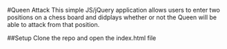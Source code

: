 #Queen Attack
This simple JS/jQuery application allows users to enter two positions on a chess board and didplays whether or not the Queen will be able to attack from that position.

##Setup
Clone the repo and open the index.html file
